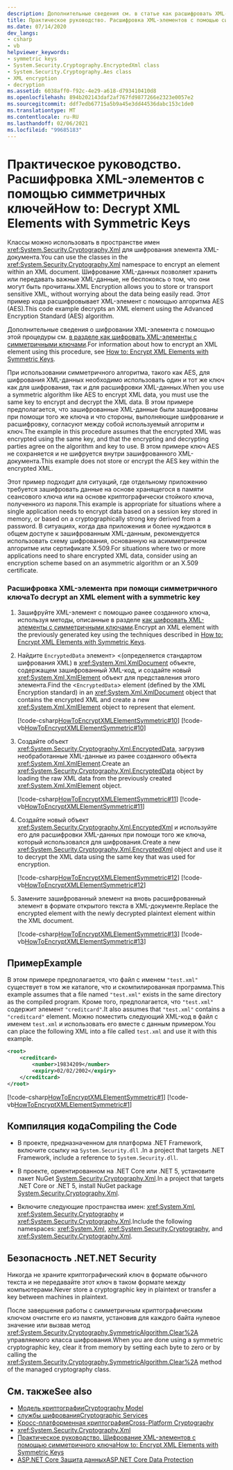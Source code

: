 ```yaml
---
description: Дополнительные сведения см. в статье как расшифровать XML-элементы с помощью симметричных ключей.
title: Практическое руководство. Расшифровка XML-элементов с помощью симметричных ключей
ms.date: 07/14/2020
dev_langs:
- csharp
- vb
helpviewer_keywords:
- symmetric keys
- System.Security.Cryptography.EncryptedXml class
- System.Security.Cryptography.Aes class
- XML encryption
- decryption
ms.assetid: 6038aff0-f92c-4e29-a618-d793410410d8
ms.openlocfilehash: 894b202143daf2af767fd9877266e2323e0057e2
ms.sourcegitcommit: ddf7edb67715a5b9a45e3dd44536dabc153c1de0
ms.translationtype: MT
ms.contentlocale: ru-RU
ms.lasthandoff: 02/06/2021
ms.locfileid: "99685183"
---
```

# <a name="how-to-decrypt-xml-elements-with-symmetric-keys"></a><span data-ttu-id="d1621-103">Практическое руководство. Расшифровка XML-элементов с помощью симметричных ключей</span><span class="sxs-lookup"><span data-stu-id="d1621-103">How to: Decrypt XML Elements with Symmetric Keys</span></span>

<span data-ttu-id="d1621-104">Классы можно использовать в пространстве имен <xref:System.Security.Cryptography.Xml> для шифрования элемента XML-документа.</span><span class="sxs-lookup"><span data-stu-id="d1621-104">You can use the classes in the <xref:System.Security.Cryptography.Xml> namespace to encrypt an element within an XML document.</span></span>  <span data-ttu-id="d1621-105">Шифрование XML-данных позволяет хранить или передавать важные XML-данные, не беспокоясь о том, что они могут быть прочитаны.</span><span class="sxs-lookup"><span data-stu-id="d1621-105">XML Encryption allows you to store or transport sensitive XML, without worrying about the data being easily read.</span></span>  <span data-ttu-id="d1621-106">Этот пример кода расшифровывает XML-элемент с помощью алгоритма AES (AES).</span><span class="sxs-lookup"><span data-stu-id="d1621-106">This code example decrypts an XML element using the Advanced Encryption Standard (AES) algorithm.</span></span>
  
 <span data-ttu-id="d1621-107">Дополнительные сведения о шифровании XML-элемента с помощью этой процедуры см. [в разделе как шифровать XML-элементы с симметричными ключами](how-to-encrypt-xml-elements-with-symmetric-keys.md).</span><span class="sxs-lookup"><span data-stu-id="d1621-107">For information about how to encrypt an XML element using this procedure, see [How to: Encrypt XML Elements with Symmetric Keys](how-to-encrypt-xml-elements-with-symmetric-keys.md).</span></span>  
  
 <span data-ttu-id="d1621-108">При использовании симметричного алгоритма, такого как AES, для шифрования XML-данных необходимо использовать один и тот же ключ как для шифрования, так и для расшифровки XML-данных.</span><span class="sxs-lookup"><span data-stu-id="d1621-108">When you use a symmetric algorithm like AES to encrypt XML data, you must use the same key to encrypt and decrypt the XML data.</span></span>  <span data-ttu-id="d1621-109">В этом примере предполагается, что зашифрованные XML-данные были зашифрованы при помощи того же ключа и что стороны, выполняющие шифрование и расшифровку, согласуют между собой используемый алгоритм и ключ.</span><span class="sxs-lookup"><span data-stu-id="d1621-109">The example in this procedure assumes that the encrypted XML was encrypted using the same key, and that the encrypting and decrypting parties agree on the algorithm and key to use.</span></span>  <span data-ttu-id="d1621-110">В этом примере ключ AES не сохраняется и не шифруется внутри зашифрованного XML-документа.</span><span class="sxs-lookup"><span data-stu-id="d1621-110">This example does not store or encrypt the AES key within the encrypted XML.</span></span>  
  
 <span data-ttu-id="d1621-111">Этот пример подходит для ситуаций, где отдельному приложению требуется зашифровать данные на основе хранящегося в памяти сеансового ключа или на основе криптографически стойкого ключа, полученного из пароля.</span><span class="sxs-lookup"><span data-stu-id="d1621-111">This example is appropriate for situations where a single application needs to encrypt data based on a session key stored in memory, or based on a cryptographically strong key derived from a password.</span></span>  <span data-ttu-id="d1621-112">В ситуациях, когда два приложения и более нуждаются в общем доступе к зашифрованным XML-данным, рекомендуется использовать схему шифрования, основанную на асимметричном алгоритме или сертификате X.509.</span><span class="sxs-lookup"><span data-stu-id="d1621-112">For situations where two or more applications need to share encrypted XML data, consider using an encryption scheme based on an asymmetric algorithm or an X.509 certificate.</span></span>  
  
### <a name="to-decrypt-an-xml-element-with-a-symmetric-key"></a><span data-ttu-id="d1621-113">Расшифровка XML-элемента при помощи симметричного ключа</span><span class="sxs-lookup"><span data-stu-id="d1621-113">To decrypt an XML element with a symmetric key</span></span>  
  
1. <span data-ttu-id="d1621-114">Зашифруйте XML-элемент с помощью ранее созданного ключа, используя методы, описанные в разделе [как шифровать XML-элементы с симметричными ключами](how-to-encrypt-xml-elements-with-symmetric-keys.md).</span><span class="sxs-lookup"><span data-stu-id="d1621-114">Encrypt an XML element with the previously generated key using the techniques described in [How to: Encrypt XML Elements with Symmetric Keys](how-to-encrypt-xml-elements-with-symmetric-keys.md).</span></span>  
  
2. <span data-ttu-id="d1621-115">Найдите `EncryptedData` элемент> <(определяется стандартом шифрования XML) в <xref:System.Xml.XmlDocument> объекте, содержащем зашифрованный XML-код, и создайте новый <xref:System.Xml.XmlElement> объект для представления этого элемента.</span><span class="sxs-lookup"><span data-stu-id="d1621-115">Find the <`EncryptedData`> element (defined by the XML Encryption standard) in an <xref:System.Xml.XmlDocument> object that contains the encrypted XML and create a new <xref:System.Xml.XmlElement> object to represent that element.</span></span>  
  
     [!code-csharp[HowToEncryptXMLElementSymmetric#10](../../../samples/snippets/csharp/VS_Snippets_CLR/HowToEncryptXMLElementSymmetric/cs/sample.cs#10)]
     [!code-vb[HowToEncryptXMLElementSymmetric#10](../../../samples/snippets/visualbasic/VS_Snippets_CLR/HowToEncryptXMLElementSymmetric/vb/sample.vb#10)]  
  
3. <span data-ttu-id="d1621-116">Создайте объект <xref:System.Security.Cryptography.Xml.EncryptedData>, загрузив необработанные XML-данные из ранее созданного объекта <xref:System.Xml.XmlElement>.</span><span class="sxs-lookup"><span data-stu-id="d1621-116">Create an <xref:System.Security.Cryptography.Xml.EncryptedData> object by loading the raw XML data from the previously created <xref:System.Xml.XmlElement> object.</span></span>  
  
     [!code-csharp[HowToEncryptXMLElementSymmetric#11](../../../samples/snippets/csharp/VS_Snippets_CLR/HowToEncryptXMLElementSymmetric/cs/sample.cs#11)]
     [!code-vb[HowToEncryptXMLElementSymmetric#11](../../../samples/snippets/visualbasic/VS_Snippets_CLR/HowToEncryptXMLElementSymmetric/vb/sample.vb#11)]  
  
4. <span data-ttu-id="d1621-117">Создайте новый объект <xref:System.Security.Cryptography.Xml.EncryptedXml> и используйте его для расшифровки XML-данных при помощи того же ключа, который использовался для шифрования.</span><span class="sxs-lookup"><span data-stu-id="d1621-117">Create a new <xref:System.Security.Cryptography.Xml.EncryptedXml> object and use it to decrypt the XML data using the same key that was used for encryption.</span></span>  
  
     [!code-csharp[HowToEncryptXMLElementSymmetric#12](../../../samples/snippets/csharp/VS_Snippets_CLR/HowToEncryptXMLElementSymmetric/cs/sample.cs#12)]
     [!code-vb[HowToEncryptXMLElementSymmetric#12](../../../samples/snippets/visualbasic/VS_Snippets_CLR/HowToEncryptXMLElementSymmetric/vb/sample.vb#12)]  
  
5. <span data-ttu-id="d1621-118">Замените зашифрованный элемент на вновь расшифрованный элемент в формате открытого текста в XML-документе.</span><span class="sxs-lookup"><span data-stu-id="d1621-118">Replace the encrypted element with the newly decrypted plaintext element within the XML document.</span></span>  
  
     [!code-csharp[HowToEncryptXMLElementSymmetric#13](../../../samples/snippets/csharp/VS_Snippets_CLR/HowToEncryptXMLElementSymmetric/cs/sample.cs#13)]
     [!code-vb[HowToEncryptXMLElementSymmetric#13](../../../samples/snippets/visualbasic/VS_Snippets_CLR/HowToEncryptXMLElementSymmetric/vb/sample.vb#13)]  
  
## <a name="example"></a><span data-ttu-id="d1621-119">Пример</span><span class="sxs-lookup"><span data-stu-id="d1621-119">Example</span></span>  

 <span data-ttu-id="d1621-120">В этом примере предполагается, что файл с именем `"test.xml"` существует в том же каталоге, что и скомпилированная программа.</span><span class="sxs-lookup"><span data-stu-id="d1621-120">This example assumes that a file named `"test.xml"` exists in the same directory as the compiled program.</span></span>  <span data-ttu-id="d1621-121">Кроме того, предполагается, что `"test.xml"` содержит элемент `"creditcard"`.</span><span class="sxs-lookup"><span data-stu-id="d1621-121">It also assumes that `"test.xml"` contains a `"creditcard"` element.</span></span>  <span data-ttu-id="d1621-122">Можно поместить следующий XML-код в файл с именем `test.xml` и использовать его вместе с данным примером.</span><span class="sxs-lookup"><span data-stu-id="d1621-122">You can place the following XML into a file called `test.xml` and use it with this example.</span></span>  
  
```xml  
<root>  
    <creditcard>  
        <number>19834209</number>  
        <expiry>02/02/2002</expiry>  
    </creditcard>  
</root>  
```  
  
 [!code-csharp[HowToEncryptXMLElementSymmetric#1](../../../samples/snippets/csharp/VS_Snippets_CLR/HowToEncryptXMLElementSymmetric/cs/sample.cs#1)]
 [!code-vb[HowToEncryptXMLElementSymmetric#1](../../../samples/snippets/visualbasic/VS_Snippets_CLR/HowToEncryptXMLElementSymmetric/vb/sample.vb#1)]  
  
## <a name="compiling-the-code"></a><span data-ttu-id="d1621-123">Компиляция кода</span><span class="sxs-lookup"><span data-stu-id="d1621-123">Compiling the Code</span></span>  
  
- <span data-ttu-id="d1621-124">В проекте, предназначенном для платформа .NET Framework, включите ссылку на `System.Security.dll` .</span><span class="sxs-lookup"><span data-stu-id="d1621-124">In a project that targets .NET Framework, include a reference to `System.Security.dll`.</span></span>

- <span data-ttu-id="d1621-125">В проекте, ориентированном на .NET Core или .NET 5, установите пакет NuGet [System.Security.Cryptography.Xml](https://www.nuget.org/packages/System.Security.Cryptography.Xml).</span><span class="sxs-lookup"><span data-stu-id="d1621-125">In a project that targets .NET Core or .NET 5, install NuGet package [System.Security.Cryptography.Xml](https://www.nuget.org/packages/System.Security.Cryptography.Xml).</span></span>
  
- <span data-ttu-id="d1621-126">Включите следующие пространства имен: <xref:System.Xml>, <xref:System.Security.Cryptography> и <xref:System.Security.Cryptography.Xml>.</span><span class="sxs-lookup"><span data-stu-id="d1621-126">Include the following namespaces: <xref:System.Xml>, <xref:System.Security.Cryptography>, and <xref:System.Security.Cryptography.Xml>.</span></span>  
  
## <a name="net-security"></a><span data-ttu-id="d1621-127">Безопасность .NET</span><span class="sxs-lookup"><span data-stu-id="d1621-127">.NET Security</span></span>
  
<span data-ttu-id="d1621-128">Никогда не храните криптографический ключ в формате обычного текста и не передавайте этот ключ в таком формате между компьютерами.</span><span class="sxs-lookup"><span data-stu-id="d1621-128">Never store a cryptographic key in plaintext or transfer a key between machines in plaintext.</span></span>  
  
<span data-ttu-id="d1621-129">После завершения работы с симметричным криптографическим ключом очистите его из памяти, установив для каждого байта нулевое значение или вызвав метод <xref:System.Security.Cryptography.SymmetricAlgorithm.Clear%2A> управляемого класса шифрования.</span><span class="sxs-lookup"><span data-stu-id="d1621-129">When you are done using a symmetric cryptographic key, clear it from memory by setting each byte to zero or by calling the <xref:System.Security.Cryptography.SymmetricAlgorithm.Clear%2A> method of the managed cryptography class.</span></span>  
  
## <a name="see-also"></a><span data-ttu-id="d1621-130">См. также</span><span class="sxs-lookup"><span data-stu-id="d1621-130">See also</span></span>

- [<span data-ttu-id="d1621-131">Модель криптографии</span><span class="sxs-lookup"><span data-stu-id="d1621-131">Cryptography Model</span></span>](cryptography-model.md)
- [<span data-ttu-id="d1621-132">службы шифрования</span><span class="sxs-lookup"><span data-stu-id="d1621-132">Cryptographic Services</span></span>](cryptographic-services.md)
- [<span data-ttu-id="d1621-133">Кросс-платформенная криптография</span><span class="sxs-lookup"><span data-stu-id="d1621-133">Cross-Platform Cryptography</span></span>](cross-platform-cryptography.md)
- <xref:System.Security.Cryptography.Xml>
- [<span data-ttu-id="d1621-134">Практическое руководство. Шифрование XML-элементов с помощью симметричного ключа</span><span class="sxs-lookup"><span data-stu-id="d1621-134">How to: Encrypt XML Elements with Symmetric Keys</span></span>](how-to-encrypt-xml-elements-with-symmetric-keys.md)
- [<span data-ttu-id="d1621-135">ASP.NET Core Защита данных</span><span class="sxs-lookup"><span data-stu-id="d1621-135">ASP.NET Core Data Protection</span></span>](/aspnet/core/security/data-protection/introduction)
